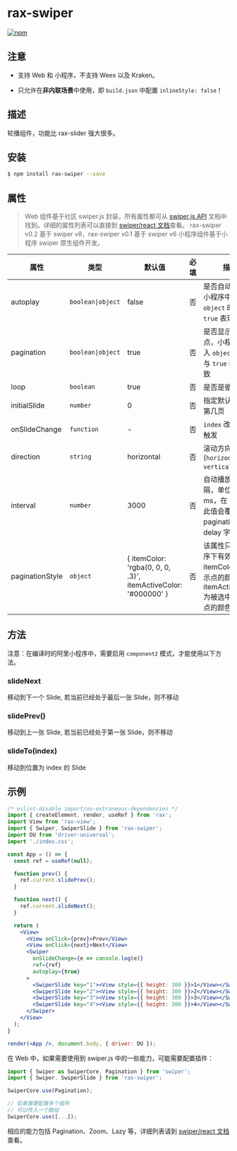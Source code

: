# rax-swiper

[![npm](https://img.shields.io/npm/v/rax-swiper.svg)](https://www.npmjs.com/package/rax-swiper)

## 注意

- 支持 Web 和 小程序，不支持 Weex 以及 Kraken。

- 只允许在**非内联场景**中使用，即 `build.json` 中配置 `inlineStyle: false`！

## 描述

轮播组件，功能比 rax-slider 强大很多。

## 安装

```bash
$ npm install rax-swiper --save
```

## 属性

> Web 组件基于社区 swiper.js 封装，所有属性都可从 [swiper.js API](https://swiperjs.com/api/) 文档中找到。详细的属性列表可以直接到 [swiper/react 文档](https://swiperjs.com/react)查看。
> rax-swiper v0.2 基于 swiper v8，rax-swiper v0.1 基于 swiper v6
> 小程序组件基于小程序 swiper 原生组件开发。

| **属性**      | **类型**          | **默认值** | **必填** | **描述**                             |
| ------------- | ----------------- | ---------- | -------- | ------------------------------------ |
| autoplay      | `boolean\|object` | false      | 否       | 是否自动播放，小程序中传入 `object` 时，与 `true` 表现一致                         |
| pagination    | `boolean\|object` | true       | 否       | 是否显示指示点，小程序中传入 `object` 时，与 `true` 表现一致                     |
| loop          | `boolean`         | true       | 否       | 是否是循环播放                       |
| initialSlide  | `number`          | 0          | 否       | 指定默认初始化第几页                 |
| onSlideChange | `function`        | -          | 否       | `index` 改变时会触发                 |
| direction     | `string`          | horizontal | 否       | 滚动方向 (`horizontal` / `vertical`) |
| interval     | `number`          | 3000 | 否       | 自动播放的间隔，单位为 ms，在 web 中此值会覆盖 pagination 中 delay 字段 |
| paginationStyle | `object`       | { itemColor: 'rgba(0, 0, 0, .3)', itemActiveColor: '#000000' } | 否 | 该属性只在小程序下有效，itemColor 为指示点的颜色， itemActiveColor 为被选中的指示点的颜色 |

## 方法

注意：在编译时的阿里小程序中，需要启用 `component2` 模式，才能使用以下方法。

### slideNext

移动到下一个 Slide, 若当前已经处于最后一张 Slide，则不移动

### slidePrev()

移动到上一张 Slide, 若当前已经处于第一张 Slide，则不移动

### slideTo(index)

移动到位置为 index 的 Slide
## 示例

```jsx
/* eslint-disable import/no-extraneous-dependencies */
import { createElement, render, useRef } from 'rax';
import View from 'rax-view';
import { Swiper, SwiperSlide } from 'rax-swiper';
import DU from 'driver-universal';
import './index.css';

const App = () => {
  const ref = useRef(null);

  function prev() {
    ref.current.slidePrev();
  }

  function next() {
    ref.current.slideNext();
  }

  return (
    <View>
      <View onClick={prev}>Prev</View>
      <View onClick={next}>Next</View>
      <Swiper
        onSlideChange={e => console.log(e)}
        ref={ref}
        autoplay={true}
      >
        <SwiperSlide key="1"><View style={{ height: 300 }}>1</View></SwiperSlide>
        <SwiperSlide key="2"><View style={{ height: 300 }}>2</View></SwiperSlide>
        <SwiperSlide key="3"><View style={{ height: 300 }}>3</View></SwiperSlide>
        <SwiperSlide key="4"><View style={{ height: 300 }}>4</View></SwiperSlide>
      </Swiper>
    </View>
  );
}

render(<App />, document.body, { driver: DU });
```

在 Web 中，如果需要使用到 swiper.js 中的一些能力，可能需要配置插件：

```js
import { Swiper as SwiperCore, Pagination } from 'swiper';
import { Swiper, SwiperSlide } from 'rax-swiper';

SwiperCore.use(Pagination);

// 如果需要配置多个插件
// 可以传入一个数组
SwiperCore.use([...]);
```

相应的能力包括 Pagination、Zoom、Lazy 等，详细列表请到 [swiper/react 文档](https://swiperjs.com/react#usage)查看。
